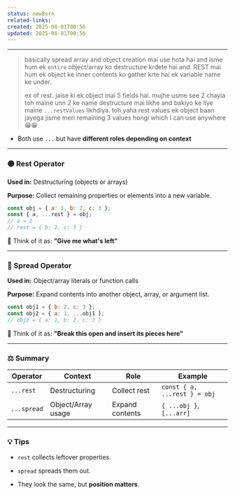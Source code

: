 ```yaml
---
status: newBorn
related-links: 
created: 2025-08-01T00:56
updated: 2025-08-01T00:56
---
```

---

> basically spread array and object creation mai use hota hai and isme hum ek `entire` object/array ko destructure krdete hai and. REST mai hum ek object ke inner contents ko gather krte hai ek variable name ke under.
> 
> ex of rest. jaise ki ek object mai 5 fields hai. mujhe usme see 2 chayia toh maine unn 2 ke name destructure mai likhe and bakiyo ke liye maine `...restValues` likhdiya. toh yaha rest values ek object baan jayega jisme meri remaining 3 values hongi which I can use anywhere😁😁

- Both use `...` but have **different roles depending on context**

---

### 🟣 Rest Operator

**Used in:** Destructuring (objects or arrays)

**Purpose:** Collect remaining properties or elements into a new variable.

```js
const obj = { a: 1, b: 2, c: 3 };
const { a, ...rest } = obj;
// a = 1
// rest = { b: 2, c: 3 }
```

🔸 Think of it as: **"Give me what's left"**

---

### 🔵 Spread Operator

**Used in:** Object/array literals or function calls

**Purpose:** Expand contents into another object, array, or argument list.

```js
const obj1 = { b: 2, c: 3 };
const obj2 = { a: 1, ...obj1 };
// obj2 = { a: 1, b: 2, c: 3 }
```

🔸 Think of it as: **"Break this open and insert its pieces here"**

---

### ⚖️ Summary

|Operator|Context|Role|Example|
|---|---|---|---|
|`...rest`|Destructuring|Collect rest|`const { a, ...rest } = obj`|
|`...spread`|Object/Array usage|Expand contents|`{ ...obj }`, `[...arr]`|

---

### 💡 Tips

- `rest` collects leftover properties.
    
- `spread` spreads them out.
    
- They look the same, but **position matters**.

